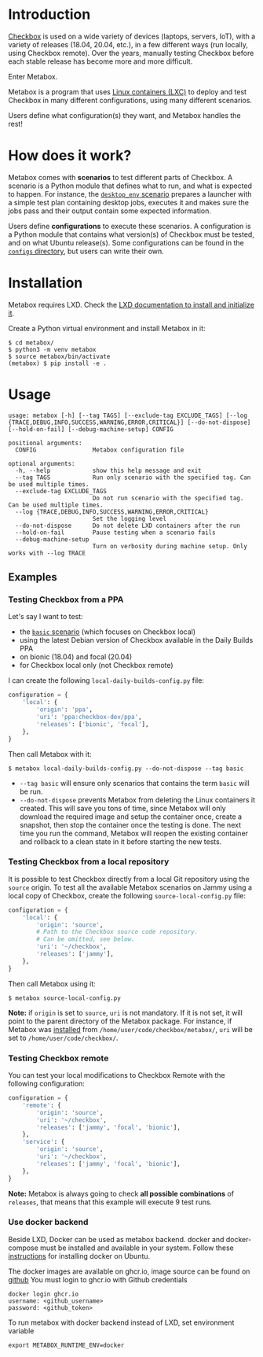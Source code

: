 # Introduction

[Checkbox] is used on a wide variety of devices (laptops, servers, IoT), with a
variety of releases (18.04, 20.04, etc.), in a few different ways (run locally,
using Checkbox remote). Over the years, manually testing Checkbox before each
stable release has become more and more difficult.

Enter Metabox.

Metabox is a program that uses [Linux containers (LXC)] to deploy and test
Checkbox in many different configurations, using many different scenarios.

Users define what configuration(s) they want, and Metabox handles the rest!

# How does it work?

Metabox comes with **scenarios** to test different parts of Checkbox. A
scenario is a Python module that defines what to run, and what is expected to
happen. For instance, the [`desktop_env` scenario] prepares a launcher with a
simple test plan containing desktop jobs, executes it and makes sure the jobs
pass and their output contain some expected information.

Users define **configurations** to execute these scenarios. A configuration is
a Python module that contains what version(s) of Checkbox must be tested, and
on what Ubuntu release(s). Some configurations can be found in the [`configs`
directory], but users can write their own.

# Installation

Metabox requires LXD. Check the [LXD documentation to install and initialize
it].

Create a Python virtual environment and install Metabox in it:

```shell
$ cd metabox/
$ python3 -m venv metabox
$ source metabox/bin/activate
(metabox) $ pip install -e .
```

# Usage

```
usage: metabox [-h] [--tag TAGS] [--exclude-tag EXCLUDE_TAGS] [--log {TRACE,DEBUG,INFO,SUCCESS,WARNING,ERROR,CRITICAL}] [--do-not-dispose] [--hold-on-fail] [--debug-machine-setup] CONFIG

positional arguments:
  CONFIG                Metabox configuration file

optional arguments:
  -h, --help            show this help message and exit
  --tag TAGS            Run only scenario with the specified tag. Can be used multiple times.
  --exclude-tag EXCLUDE_TAGS
                        Do not run scenario with the specified tag. Can be used multiple times.
  --log {TRACE,DEBUG,INFO,SUCCESS,WARNING,ERROR,CRITICAL}
                        Set the logging level
  --do-not-dispose      Do not delete LXD containers after the run
  --hold-on-fail        Pause testing when a scenario fails
  --debug-machine-setup
                        Turn on verbosity during machine setup. Only works with --log TRACE
```

## Examples

### Testing Checkbox from a PPA

Let's say I want to test:

- the [`basic` scenario] (which focuses on Checkbox local)
- using the latest Debian version of Checkbox available in the Daily Builds PPA
- on bionic (18.04) and focal (20.04)
- for Checkbox local only (not Checkbox remote)

I can create the following `local-daily-builds-config.py` file:

```python
configuration = {
    'local': {
        'origin': 'ppa',
        'uri': 'ppa:checkbox-dev/ppa',
        'releases': ['bionic', 'focal'],
    },
}
```

Then call Metabox with it:

```
$ metabox local-daily-builds-config.py --do-not-dispose --tag basic
```

- `--tag basic` will ensure only scenarios that contains the term `basic` will
be run.
- `--do-not-dispose` prevents Metabox from deleting the Linux containers it
created. This will save you tons of time, since Metabox will only download the
required image and setup the container once, create a snapshot, then stop the
container once the testing is done. The next time you run the command, Metabox
will reopen the existing container and rollback to a clean state in it before
starting the new tests.

### Testing Checkbox from a local repository

It is possible to test Checkbox directly from a local Git repository using the
`source` origin. To test all the available Metabox scenarios on Jammy using
a local copy of Checkbox, create the following `source-local-config.py` file:

```python
configuration = {
    'local': {
        'origin': 'source',
        # Path to the Checkbox source code repository.
        # Can be omitted, see below.
        'uri': '~/checkbox',
        'releases': ['jammy'],
    },
}
```

Then call Metabox using it:

```
$ metabox source-local-config.py
```

**Note:** if `origin` is set to `source`, `uri` is not mandatory. If it is not
set, it will point to the parent directory of the Metabox package. For
instance, if Metabox was [installed] from `/home/user/code/checkbox/metabox/`,
`uri` will be set to `/home/user/code/checkbox/`.

### Testing Checkbox remote

You can test your local modifications to Checkbox Remote with the following
configuration:

```python
configuration = {
    'remote': {
        'origin': 'source',
        'uri': '~/checkbox',
        'releases': ['jammy', 'focal', 'bionic'],
    },
    'service': {
        'origin': 'source',
        'uri': '~/checkbox',
        'releases': ['jammy', 'focal', 'bionic'],
    },
}
```

**Note:** Metabox is always going to check **all possible combinations** of
`releases`, that means that this example will execute 9 test runs.

### Use docker backend ####

Beside LXD, Docker can be used as metabox backend.
docker and docker-compose must be installed and available in your system.
Follow these [instructions](https://docs.docker.com/engine/install/ubuntu/) for installing docker on Ubuntu.

The docker images are available on ghcr.io, image source can be found on [github](https://github.com/petitfou/checkbox-docker)
You must login to ghcr.io with Github credentials

```
docker login ghcr.io
username: <github_username>
password: <github_token>
```

To run metabox with docker backend instead of LXD, set environment variable

```
export METABOX_RUNTIME_ENV=docker
```

[Checkbox]: https://checkbox.readthedocs.io/
[Linux containers (LXC)]: https://linuxcontainers.org/
[`desktop_env` scenario]: ./metabox/scenarios/desktop_env/
[`basic` scenario]: ./metabox/scenarios/basic/
[`configs` directory]: ./configs/
[LXD documentation to install and initialize it]: https://linuxcontainers.org/lxd/getting-started-cli/
[installed]: #installation
